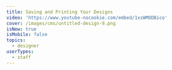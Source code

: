 ```yaml
---
title: Saving and Printing Your Designs
video: 'https://www.youtube-nocookie.com/embed/1xsWMODBico'
cover: /images/cms/untitled-design-9.png
isNew: true
isMobile: false
topics:
  - designer
userTypes:
  - staff
---
```

